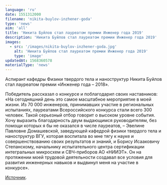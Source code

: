 ```yaml
---
language: 'ru'
date: 1551312000
filename: 'nikita-buylov-inzhener-goda'
type: 'news'
aim: 'all'
title: 'Никита Буйлов стал лауреатом премии Инженер года 2019'
description: 'Никита Буйлов стал лауреатом премии Инженер года 2019'
images:
  - src: '/images/nikita-buylov-inzhener-goda.jpg'
    alt: 'Никита Буйлов стал лауреатом премии Инженер года 2019'
    type: 'image'
updatedAt: 1568360578
materialType: 'news'
---
```

Аспирант кафедры Физики твердого тела и наноструктур Никита Буйлов стал лауреатом премии «Инженер года – 2018».

Победитель рассказал о конкурсе и поблагодарил своих наставников: «На сегодняшний день это самое масштабное мероприятие в моей жизни. Из 70 000 инженеров, принимавших участие в региональных испытаниях, лауреатами Всероссийского конкурса стали всего 300 человек. Такой серьезный отбор говорит о высоком уровне события. Хочу выразить благодарность двум выдающимся руководителям, без помощи которых я бы не оказался в числе лауреатов, – Эвелине Павловне Домашевской, заведующей кафедрой физики твердого тела и наноструктур ВГУ, которая воспитала во мне тягу к науке и совершенствованию своих результатов и знаний, и Борису Исааковичу Степанскому, начальнику испытательного центра сертификации интегральных микросхем и СВЧ-приборов АО «НИИЭТ». Он на протяжении моей трудовой деятельности создавал все условия для развития инженерных навыков и выдвинул меня на участие в конкурсе».

[Источник](https://vrn.vestipk.ru/archives/143699).
